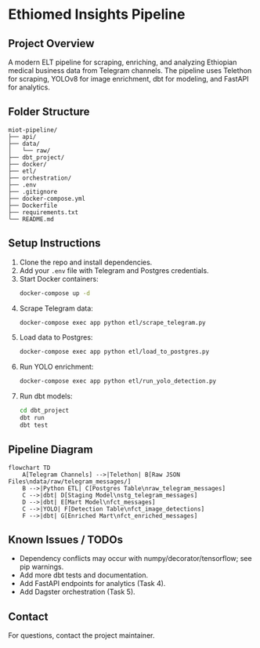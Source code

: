 # Ethiomed Insights Pipeline

## Project Overview
A modern ELT pipeline for scraping, enriching, and analyzing Ethiopian medical business data from Telegram channels. The pipeline uses Telethon for scraping, YOLOv8 for image enrichment, dbt for modeling, and FastAPI for analytics.

## Folder Structure
```
miot-pipeline/
├── api/
├── data/
│   └── raw/
├── dbt_project/
├── docker/
├── etl/
├── orchestration/
├── .env
├── .gitignore
├── docker-compose.yml
├── Dockerfile
├── requirements.txt
└── README.md
```

## Setup Instructions
1. Clone the repo and install dependencies.
2. Add your `.env` file with Telegram and Postgres credentials.
3. Start Docker containers:
   ```bash
   docker-compose up -d
   ```
4. Scrape Telegram data:
   ```bash
   docker-compose exec app python etl/scrape_telegram.py
   ```
5. Load data to Postgres:
   ```bash
   docker-compose exec app python etl/load_to_postgres.py
   ```
6. Run YOLO enrichment:
   ```bash
   docker-compose exec app python etl/run_yolo_detection.py
   ```
7. Run dbt models:
   ```bash
   cd dbt_project
   dbt run
   dbt test
   ```

## Pipeline Diagram
```mermaid
flowchart TD
    A[Telegram Channels] -->|Telethon| B[Raw JSON Files\ndata/raw/telegram_messages/]
    B -->|Python ETL| C[Postgres Table\nraw_telegram_messages]
    C -->|dbt| D[Staging Model\nstg_telegram_messages]
    D -->|dbt| E[Mart Model\nfct_messages]
    C -->|YOLO| F[Detection Table\nfct_image_detections]
    F -->|dbt| G[Enriched Mart\nfct_enriched_messages]
```

## Known Issues / TODOs
- Dependency conflicts may occur with numpy/decorator/tensorflow; see pip warnings.
- Add more dbt tests and documentation.
- Add FastAPI endpoints for analytics (Task 4).
- Add Dagster orchestration (Task 5).

## Contact
For questions, contact the project maintainer. 